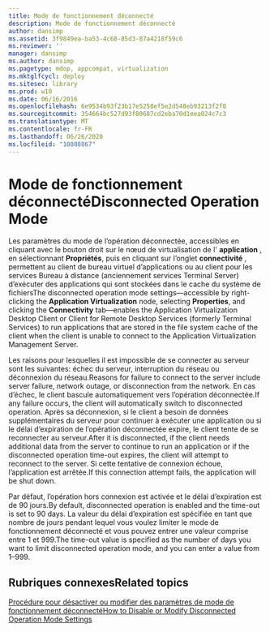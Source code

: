 ```yaml
---
title: Mode de fonctionnement déconnecté
description: Mode de fonctionnement déconnecté
author: dansimp
ms.assetid: 3f9849ea-ba53-4c68-85d3-87a4218f59c6
ms.reviewer: ''
manager: dansimp
ms.author: dansimp
ms.pagetype: mdop, appcompat, virtualization
ms.mktglfcycl: deploy
ms.sitesec: library
ms.prod: w10
ms.date: 06/16/2016
ms.openlocfilehash: 6e9534b93f23b17e5258ef5e2d548eb93213f2f8
ms.sourcegitcommit: 354664bc527d93f80687cd2eba70d1eea024c7c3
ms.translationtype: MT
ms.contentlocale: fr-FR
ms.lasthandoff: 06/26/2020
ms.locfileid: "10808867"
---
```

# <span data-ttu-id="60b2f-103">Mode de fonctionnement déconnecté</span><span class="sxs-lookup"><span data-stu-id="60b2f-103">Disconnected Operation Mode</span></span>


<span data-ttu-id="60b2f-104">Les paramètres du mode de l’opération déconnectée, accessibles en cliquant avec le bouton droit sur le nœud de virtualisation de l' **application** , en sélectionnant **Propriétés**, puis en cliquant sur l’onglet **connectivité** , permettent au client de bureau virtuel d’applications ou au client pour les services Bureau à distance (anciennement services Terminal Server) d’exécuter des applications qui sont stockées dans le cache du système de fichiers</span><span class="sxs-lookup"><span data-stu-id="60b2f-104">The disconnected operation mode settings—accessible by right-clicking the **Application Virtualization** node, selecting **Properties**, and clicking the **Connectivity** tab—enables the Application Virtualization Desktop Client or Client for Remote Desktop Services (formerly Terminal Services) to run applications that are stored in the file system cache of the client when the client is unable to connect to the Application Virtualization Management Server.</span></span>

<span data-ttu-id="60b2f-105">Les raisons pour lesquelles il est impossible de se connecter au serveur sont les suivantes: échec du serveur, interruption du réseau ou déconnexion du réseau.</span><span class="sxs-lookup"><span data-stu-id="60b2f-105">Reasons for failure to connect to the server include server failure, network outage, or disconnection from the network.</span></span> <span data-ttu-id="60b2f-106">En cas d’échec, le client bascule automatiquement vers l’opération déconnectée.</span><span class="sxs-lookup"><span data-stu-id="60b2f-106">If any failure occurs, the client will automatically switch to disconnected operation.</span></span> <span data-ttu-id="60b2f-107">Après sa déconnexion, si le client a besoin de données supplémentaires du serveur pour continuer à exécuter une application ou si le délai d’expiration de l’opération déconnectée expire, le client tente de se reconnecter au serveur.</span><span class="sxs-lookup"><span data-stu-id="60b2f-107">After it is disconnected, if the client needs additional data from the server to continue to run an application or if the disconnected operation time-out expires, the client will attempt to reconnect to the server.</span></span> <span data-ttu-id="60b2f-108">Si cette tentative de connexion échoue, l’application est arrêtée.</span><span class="sxs-lookup"><span data-stu-id="60b2f-108">If this connection attempt fails, the application will be shut down.</span></span>

<span data-ttu-id="60b2f-109">Par défaut, l’opération hors connexion est activée et le délai d’expiration est de 90 jours.</span><span class="sxs-lookup"><span data-stu-id="60b2f-109">By default, disconnected operation is enabled and the time-out is set to 90 days.</span></span> <span data-ttu-id="60b2f-110">La valeur du délai d’expiration est spécifiée en tant que nombre de jours pendant lequel vous voulez limiter le mode de fonctionnement déconnecté et vous pouvez entrer une valeur comprise entre 1 et 999.</span><span class="sxs-lookup"><span data-stu-id="60b2f-110">The time-out value is specified as the number of days you want to limit disconnected operation mode, and you can enter a value from 1–999.</span></span>

## <span data-ttu-id="60b2f-111">Rubriques connexes</span><span class="sxs-lookup"><span data-stu-id="60b2f-111">Related topics</span></span>


[<span data-ttu-id="60b2f-112">Procédure pour désactiver ou modifier des paramètres de mode de fonctionnement déconnecté</span><span class="sxs-lookup"><span data-stu-id="60b2f-112">How to Disable or Modify Disconnected Operation Mode Settings</span></span>](how-to-disable-or-modify-disconnected-operation-mode-settings.md)

 

 





